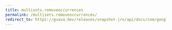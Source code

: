 ```yaml
---
title: multisets.removeoccurrences
permalink: /multisets.removeoccurrences/
redirect_to: https://guava.dev/releases/snapshot-jre/api/docs/com/google/common/collect/Multisets.html#removeOccurrences-com.google.common.collect.Multiset-java.lang.Iterable-
---
```

